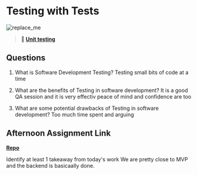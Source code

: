 # Testing with Tests

![replace_me](https://codeworks.blob.core.windows.net/public/assets/img/illustrations/placeholder.svg)

> **📖 [Unit testing](https://codeworksacademy.com/fs-student-guide/resources/wk8-9/03-Unit-Testing)**

## Questions

1. What is Software Development Testing?
Testing small bits of code at a time

2. What are the benefits of Testing in software development?
It is a good QA session and it is very effectiv
peace of mind and confidence are too

3. What are some potential drawbacks of Testing in software development?
Too much time spent and arguing

## Afternoon Assignment Link

**[Repo](https://github.com/Jarrod-Payton/Good-Ol-Days)**

Identify at least 1 takeaway from today's work
We are pretty close to MVP and the backend is basicaally done.